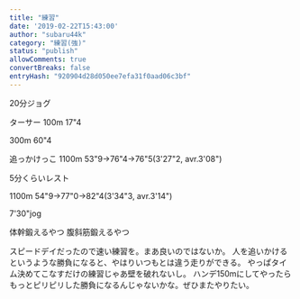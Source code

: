 ```yaml
---
title: "練習"
date: '2019-02-22T15:43:00'
author: "subaru44k"
category: "練習(強)"
status: "publish"
allowComments: true
convertBreaks: false
entryHash: "920904d28d050ee7efa31f0aad06c3bf"
---
```


20分ジョグ

ターサー
100m
17"4

300m
60"4

追っかけっこ
1100m
53"9→76"4→76"5(3'27"2, avr.3'08")

5分くらいレスト

1100m
54"9→77"0→82"4(3'34"3, avr.3'14")

7'30"jog

体幹鍛えるやつ
腹斜筋鍛えるやつ

スピードデイだったので速い練習を。まあ良いのではないか。
人を追いかけるというような勝負になると、やはりいつもとは違う走りができる。
やっぱタイム決めてこなすだけの練習じゃあ壁を破れないし。
ハンデ150mにしてやったらもっとピリピリした勝負になるんじゃないかな。ぜひまたやりたい。
